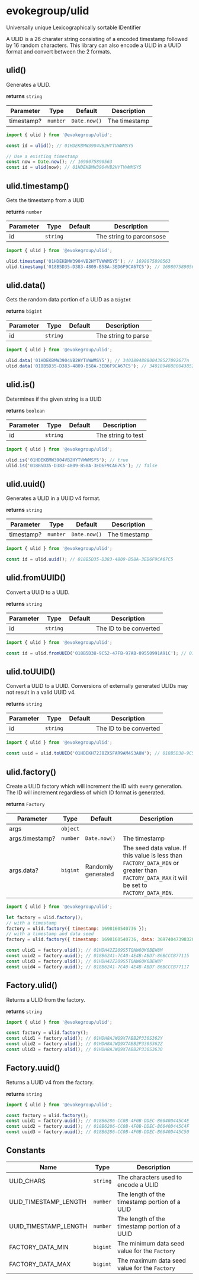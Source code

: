 # evokegroup/ulid

Universally unique Lexicographically sortable IDentifier

A ULID is a 26 charater string consisting of a encoded timestamp followed by 16 random characters. This library can also encode a ULID in a UUID format and convert between the 2 formats.

## ulid()

Generates a ULID.

**returns** `string`

| Parameter | Type | Default | Description |
| --- | --- | --- | --- |
| timestamp? | `number` | `Date.now()` | The timestamp |

```javascript
import { ulid } from '@evokegroup/ulid';

const id = ulid(); // 01HDEKBMW3904VB2HYTVWWMSY5

// Use a existing timestamp
const now = Date.now(); // 1698075890563
const id = ulid(now); // 01HDEKBMW3904VB2HYTVWWMSY5
```

## ulid.timestamp()

Gets the timestamp from a ULID

**returns** `number`

| Parameter | Type | Default | Description |
| --- | --- | --- | --- |
| id | `string` | | The string to parconsose |

```javascript
import { ulid } from '@evokegroup/ulid';

ulid.timestamp('01HDEKBMW3904VB2HYTVWWMSY5'); // 1698075890563
ulid.timestamp('018B5D35-D383-4809-B58A-3ED6F9CA67C5'); // 1698075890563
```

## ulid.data()

Gets the random data portion of a ULID as a `BigInt`

**returns** `bigint`

| Parameter | Type | Default | Description |
| --- | --- | --- | --- |
| id | `string` | | The string to parse |

```javascript
import { ulid } from '@evokegroup/ulid';

ulid.data('01HDEKBMW3904VB2HYTVWWMSY5'); // 340189488800438527092677n
ulid.data('018B5D35-D383-4809-B58A-3ED6F9CA67C5'); // 340189488800438527092677n
```

## ulid.is()

Determines if the given string is a ULID

**returns** `boolean`

| Parameter | Type | Default | Description |
| --- | --- | --- | --- |
| id | `string` | | The string to test |

```javascript
import { ulid } from '@evokegroup/ulid';

ulid.is('01HDEKBMW3904VB2HYTVWWMSY5'); // true
ulid.is('018B5D35-D383-4809-B58A-3ED6F9CA67C5'); // false
```

## ulid.uuid()

Generates a ULID in a UUID v4 format. 

**returns** `string`

| Parameter | Type | Default | Description |
| --- | --- | --- | --- |
| timestamp? | `number` | `Date.now()` | The timestamp |

```javascript
import { ulid } from '@evokegroup/ulid';

const id = ulid.uuid(); // 018B5D35-D383-4809-B58A-3ED6F9CA67C5
```

## ulid.fromUUID()

Convert a UUID to a ULID.

**returns** `string`

| Parameter | Type | Default | Description |
| --- | --- | --- | --- |
| id | `string` | | The ID to be converted |

```javascript
import { ulid } from '@evokegroup/ulid';

const id = ulid.fromUUID('018B5D38-9C52-47FB-97AB-09550991A91C'); // 01HDEKH72J8ZXSFAR9AM4S3A8W
```

## ulid.toUUID()

Convert a ULID to a UUID. Conversions of externally generated ULIDs may not result in a valid UUID v4. 

**returns** `string`

| Parameter | Type | Default | Description |
| --- | --- | --- | --- |
| id | `string` | | The ID to be converted |

```javascript
import { ulid } from '@evokegroup/ulid';

const uuid = ulid.toUUID('01HDEKH72J8ZXSFAR9AM4S3A8W'); // 018B5D38-9C52-47FB-97AB-09550991A91C
```

## ulid.factory()

Create a ULID factory which will increment the ID with every generation. The ID will increment regardless of which ID format is generated.

**returns** `Factory`

| Parameter | Type | Default | Description |
| --- | --- | --- | --- |
| args | `object` | | |
| args.timestamp? | `number` | `Date.now()` | The timestamp |
| args.data? | `bigint` | Randomly generated | The seed data value. If this value is less than `FACTORY_DATA_MIN` or greater than `FACTORY_DATA_MAX` it will be set to `FACTORY_DATA_MIN`. |

```javascript
import { ulid } from '@evokegroup/ulid';

let factory = ulid.factory();
// with a timestamp
factory = ulid.factory({ timestamp: 1698160540736 });
// with a timestamp and data seed
factory = ulid.factory({ timestamp: 1698160540736, data: 369740473983206468055316n });

const ulid1 = factory.ulid(); // 01HDH42Z209S5TQNW6QK6BEW8M
const uuid2 = factory.uuid(); // 018B6241-7C40-4E4B-ABD7-86BCCCB77115
const ulid3 = factory.ulid(); // 01HDH42Z209S5TQNW6QK6BEW8P
const uuid4 = factory.uuid(); // 018B6241-7C40-4E4B-ABD7-86BCCCB77117
```

## Factory.ulid()

Returns a ULID from the factory.

**returns** `string`

```javascript
import { ulid } from '@evokegroup/ulid';

const factory = ulid.factory();
const ulid1 = factory.ulid(); // 01HDH8AJWQ9X7ABB2P330S362Y
const ulid2 = factory.ulid(); // 01HDH8AJWQ9X7ABB2P330S362Z
const ulid3 = factory.ulid(); // 01HDH8AJWQ9X7ABB2P330S3630
```

## Factory.uuid()

Returns a UUID v4 from the factory.

**returns** `string`

```javascript
import { ulid } from '@evokegroup/ulid';

const factory = ulid.factory();
const uuid1 = factory.uuid(); // 018B6286-CC0B-4F0B-DDEC-B6040D445C4E
const uuid2 = factory.uuid(); // 018B6286-CC0B-4F0B-DDEC-B6040D445C4F
const uuid3 = factory.uuid(); // 018B6286-CC0B-4F0B-DDEC-B6040D445C50
```

## Constants

| Name | Type | Description |
| --- | --- | --- |
| ULID_CHARS | `string` | The characters used to encode a ULID |
| ULID_TIMESTAMP_LENGTH | `number` | The length of the timestamp portion of a ULID |
| UUID_TIMESTAMP_LENGTH | `number` | The length of the timestamp portion of a UUID |
| FACTORY_DATA_MIN | `bigint` | The minimum data seed value for the `Factory` |
| FACTORY_DATA_MAX | `bigint` | The maximum data seed value for the `Factory` |